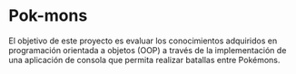 # Pok-mons
El objetivo de este proyecto es evaluar los conocimientos adquiridos en programación orientada a objetos (OOP) a través de la implementación de una aplicación de consola que permita realizar batallas entre Pokémons. 
